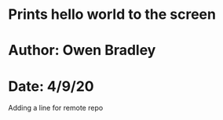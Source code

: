 # Prints hello world to the screen
# Author: Owen Bradley
# Date: 4/9/20

Adding a line for remote repo
